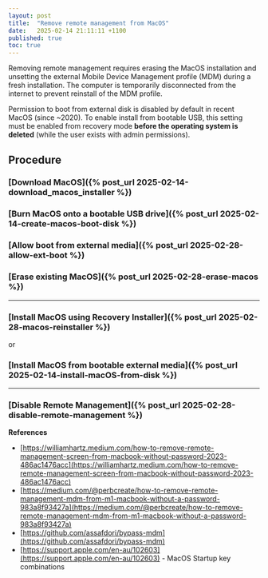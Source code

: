 ```yaml
---
layout: post
title:  "Remove remote management from MacOS"
date:   2025-02-14 21:11:11 +1100
published: true
toc: true
---
```


Removing remote management requires erasing the MacOS installation and unsetting the external Mobile Device Management profile (MDM) during a fresh installation. The computer is temporarily disconnected from the internet to prevent reinstall of the MDM profile.

Permission to boot from external disk is disabled by default in recent MacOS (since ~2020). To enable install from bootable USB, this setting must be enabled from recovery mode **before the operating system is deleted** (while the user exists with admin permissions).


## Procedure

### [Download MacOS]({% post_url 2025-02-14-download_macos_installer %})

### [Burn MacOS onto a bootable USB drive]({% post_url 2025-02-14-create-macos-boot-disk %})

### [Allow boot from external media]({% post_url 2025-02-28-allow-ext-boot %})

### [Erase existing MacOS]({% post_url 2025-02-28-erase-macos %})

---

### [Install MacOS using Recovery Installer]({% post_url 2025-02-28-macos-reinstaller %})

or

### [Install MacOS from bootable external media]({% post_url 2025-02-14-install-macOS-from-disk %})

---

### [Disable Remote Management]({% post_url 2025-02-28-disable-remote-management %})



**References**

- [https://williamhartz.medium.com/how-to-remove-remote-management-screen-from-macbook-without-password-2023-486ac1476acc](https://williamhartz.medium.com/how-to-remove-remote-management-screen-from-macbook-without-password-2023-486ac1476acc)
- [https://medium.com/@perbcreate/how-to-remove-remote-management-mdm-from-m1-macbook-without-a-password-983a8f93427a](https://medium.com/@perbcreate/how-to-remove-remote-management-mdm-from-m1-macbook-without-a-password-983a8f93427a)
- [https://github.com/assafdori/bypass-mdm](https://github.com/assafdori/bypass-mdm)
- [https://support.apple.com/en-au/102603](https://support.apple.com/en-au/102603) - MacOS Startup key combinations
